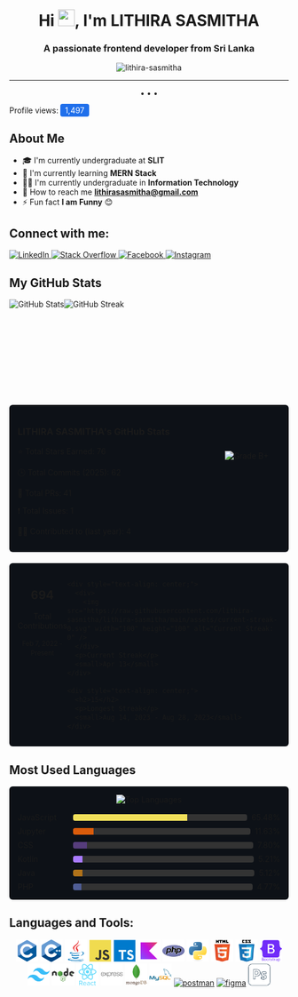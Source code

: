 <!-- GitHub Profile README.md -->

<div align="center">

# Hi <img src="https://raw.githubusercontent.com/MartinHeinz/MartinHeinz/master/wave.gif" width="30px" height="30px">, I'm LITHIRA SASMITHA

### A passionate frontend developer from Sri Lanka

<p align="center">
  <img src="https://komarev.com/ghpvc/?username=lithira-sasmitha&label=Profile%20views&color=0e75b6&style=flat" alt="lithira-sasmitha" />
</p>

---

</div>

<div align="center">
  
  • • •
  
</div>

<div align="left">
  <span>Profile views:</span>
  <span style="background-color: #1f6feb; color: white; padding: 3px 8px; border-radius: 4px;">1,497</span>
</div>

## About Me

* 🎓 I'm currently undergraduate at **SLIT**
* 🌱 I'm currently learning **MERN Stack**
* 👨‍💻 I'm currently undergraduate in **Information Technology**
* 📧 How to reach me **lithirasasmitha@gmail.com**
* ⚡ Fun fact **I am Funny** 😊

## Connect with me:

<div align="left">
  <a href="https://linkedin.com/in/lithira-sasmitha" target="_blank">
    <img src="https://raw.githubusercontent.com/rahuldkjain/github-profile-readme-generator/master/src/images/icons/Social/linked-in-alt.svg" alt="LinkedIn" height="30" width="40" />
  </a>
  <a href="https://stackoverflow.com/users/lithira-sasmitha" target="_blank">
    <img src="https://raw.githubusercontent.com/rahuldkjain/github-profile-readme-generator/master/src/images/icons/Social/stack-overflow.svg" alt="Stack Overflow" height="30" width="40" />
  </a>
  <a href="https://fb.com/lithira.sasmitha.vidanagama" target="_blank">
    <img src="https://raw.githubusercontent.com/rahuldkjain/github-profile-readme-generator/master/src/images/icons/Social/facebook.svg" alt="Facebook" height="30" width="40" />
  </a>
  <a href="https://instagram.com/lithira.sasmitha" target="_blank">
    <img src="https://raw.githubusercontent.com/rahuldkjain/github-profile-readme-generator/master/src/images/icons/Social/instagram.svg" alt="Instagram" height="30" width="40" />
  </a>
</div>

## My GitHub Stats

<div align="center" style="display: flex; margin-bottom: 20px;">
  <img src="https://github-readme-stats.vercel.app/api?username=lithira-sasmitha&show_icons=true&theme=dark&hide_border=true&count_private=true" alt="GitHub Stats" height="170" />
  <img src="https://github-readme-streak-stats.herokuapp.com/?user=lithira-sasmitha&theme=dark&hide_border=true" alt="GitHub Streak" height="170" />
</div>

<div style="background-color: #0d1117; border-radius: 6px; padding: 15px; margin-bottom: 20px;">
  <div style="display: flex; justify-content: space-between;">
    <div>
      <h3>LITHIRA SASMITHA's GitHub Stats</h3>
      <p>⭐ Total Stars Earned: 76</p>
      <p>🕒 Total Commits (2025): 62</p>
      <p>🔄 Total PRs: 41</p>
      <p>❗ Total Issues: 1</p>
      <p>👨‍💻 Contributed to (last year): 4</p>
    </div>
    <div style="display: flex; align-items: center; justify-content: center;">
      <img src="https://raw.githubusercontent.com/lithira-sasmitha/lithira-sasmitha/main/assets/grade-b-plus.svg" width="100" height="100" alt="Grade B+" />
    </div>
  </div>
</div>

<div style="background-color: #0d1117; border-radius: 6px; padding: 15px; margin-bottom: 20px;">
  <div style="display: flex; justify-content: space-between;">
    <div style="text-align: center;">
      <h2>694</h2>
      <p>Total Contributions</p>
      <small>Feb 7, 2022 - Present</small>
    </div>
    
    <div style="text-align: center;">
      <div>
        <img src="https://raw.githubusercontent.com/lithira-sasmitha/lithira-sasmitha/main/assets/current-streak-0.svg" width="100" height="100" alt="Current Streak: 0" />
      </div>
      <p>Current Streak</p>
      <small>Apr 13</small>
    </div>
    
    <div style="text-align: center;">
      <h2>15</h2>
      <p>Longest Streak</p>
      <small>Aug 14, 2023 - Aug 28, 2023</small>
    </div>
  </div>
</div>

## Most Used Languages

<div style="background-color: #0d1117; border-radius: 6px; padding: 15px; box-sizing: border-box;">
  <div align="center" style="margin-bottom: 15px;">
    <img src="https://github-readme-stats.vercel.app/api/top-langs/?username=lithira-sasmitha&layout=compact&theme=dark&hide_border=true" alt="Top Languages" />
  </div>
  
  <div style="display: flex; align-items: center; margin-bottom: 8px;">
    <span style="width: 100px;">JavaScript</span>
    <div style="flex-grow: 1; height: 12px; background-color: #333; border-radius: 4px; overflow: hidden;">
      <div style="width: 65.48%; height: 100%; background-color: #f1e05a;"></div>
    </div>
    <span style="margin-left: 8px;">65.48%</span>
  </div>
  
  <div style="display: flex; align-items: center; margin-bottom: 8px;">
    <span style="width: 100px;">Jupyter</span>
    <div style="flex-grow: 1; height: 12px; background-color: #333; border-radius: 4px; overflow: hidden;">
      <div style="width: 11.63%; height: 100%; background-color: #DA5B0B;"></div>
    </div>
    <span style="margin-left: 8px;">11.63%</span>
  </div>
  
  <div style="display: flex; align-items: center; margin-bottom: 8px;">
    <span style="width: 100px;">CSS</span>
    <div style="flex-grow: 1; height: 12px; background-color: #333; border-radius: 4px; overflow: hidden;">
      <div style="width: 7.80%; height: 100%; background-color: #563d7c;"></div>
    </div>
    <span style="margin-left: 8px;">7.80%</span>
  </div>
  
  <div style="display: flex; align-items: center; margin-bottom: 8px;">
    <span style="width: 100px;">Kotlin</span>
    <div style="flex-grow: 1; height: 12px; background-color: #333; border-radius: 4px; overflow: hidden;">
      <div style="width: 5.21%; height: 100%; background-color: #A97BFF;"></div>
    </div>
    <span style="margin-left: 8px;">5.21%</span>
  </div>
  
  <div style="display: flex; align-items: center; margin-bottom: 8px;">
    <span style="width: 100px;">Java</span>
    <div style="flex-grow: 1; height: 12px; background-color: #333; border-radius: 4px; overflow: hidden;">
      <div style="width: 5.12%; height: 100%; background-color: #b07219;"></div>
    </div>
    <span style="margin-left: 8px;">5.12%</span>
  </div>
  
  <div style="display: flex; align-items: center;">
    <span style="width: 100px;">PHP</span>
    <div style="flex-grow: 1; height: 12px; background-color: #333; border-radius: 4px; overflow: hidden;">
      <div style="width: 4.77%; height: 100%; background-color: #4F5D95;"></div>
    </div>
    <span style="margin-left: 8px;">4.77%</span>
  </div>
</div>

## Languages and Tools:

<p align="center">
  <a href="#"><img src="https://raw.githubusercontent.com/devicons/devicon/master/icons/c/c-original.svg" alt="c" width="40" height="40"/></a>
  <a href="#"><img src="https://raw.githubusercontent.com/devicons/devicon/master/icons/cplusplus/cplusplus-original.svg" alt="cplusplus" width="40" height="40"/></a>
  <a href="#"><img src="https://raw.githubusercontent.com/devicons/devicon/master/icons/java/java-original.svg" alt="java" width="40" height="40"/></a>
  <a href="#"><img src="https://raw.githubusercontent.com/devicons/devicon/master/icons/javascript/javascript-original.svg" alt="javascript" width="40" height="40"/></a>
  <a href="#"><img src="https://raw.githubusercontent.com/devicons/devicon/master/icons/typescript/typescript-original.svg" alt="typescript" width="40" height="40"/></a>
  <a href="#"><img src="https://raw.githubusercontent.com/devicons/devicon/master/icons/kotlin/kotlin-original.svg" alt="kotlin" width="40" height="40"/></a>
  <a href="#"><img src="https://raw.githubusercontent.com/devicons/devicon/master/icons/php/php-original.svg" alt="php" width="40" height="40"/></a>
  <a href="#"><img src="https://raw.githubusercontent.com/devicons/devicon/master/icons/python/python-original.svg" alt="python" width="40" height="40"/></a>
  <a href="#"><img src="https://raw.githubusercontent.com/devicons/devicon/master/icons/html5/html5-original-wordmark.svg" alt="html5" width="40" height="40"/></a>
  <a href="#"><img src="https://raw.githubusercontent.com/devicons/devicon/master/icons/css3/css3-original-wordmark.svg" alt="css3" width="40" height="40"/></a>
  <a href="#"><img src="https://raw.githubusercontent.com/devicons/devicon/master/icons/bootstrap/bootstrap-plain-wordmark.svg" alt="bootstrap" width="40" height="40"/></a>
  <a href="#"><img src="https://raw.githubusercontent.com/devicons/devicon/master/icons/tailwindcss/tailwindcss-plain.svg" alt="tailwind" width="40" height="40"/></a>
  <a href="#"><img src="https://raw.githubusercontent.com/devicons/devicon/master/icons/nodejs/nodejs-original-wordmark.svg" alt="nodejs" width="40" height="40"/></a>
  <a href="#"><img src="https://raw.githubusercontent.com/devicons/devicon/master/icons/react/react-original-wordmark.svg" alt="react" width="40" height="40"/></a>
  <a href="#"><img src="https://raw.githubusercontent.com/devicons/devicon/master/icons/express/express-original-wordmark.svg" alt="express" width="40" height="40"/></a>
  <a href="#"><img src="https://raw.githubusercontent.com/devicons/devicon/master/icons/mongodb/mongodb-original-wordmark.svg" alt="mongodb" width="40" height="40"/></a>
  <a href="#"><img src="https://raw.githubusercontent.com/devicons/devicon/master/icons/mysql/mysql-original-wordmark.svg" alt="mysql" width="40" height="40"/></a>
  <a href="#"><img src="https://www.vectorlogo.zone/logos/getpostman/getpostman-icon.svg" alt="postman" width="40" height="40"/></a>
  <a href="#"><img src="https://www.vectorlogo.zone/logos/figma/figma-icon.svg" alt="figma" width="40" height="40"/></a>
  <a href="#"><img src="https://raw.githubusercontent.com/devicons/devicon/master/icons/photoshop/photoshop-line.svg" alt="photoshop" width="40" height="40"/></a>
</p>

<!-- SVG Files for Circular Stats -->
<!-- You'll need to create these SVG files and place them in a folder named 'assets' in your repo -->

<!-- current-streak-0.svg content -->
<!--
<svg width="120" height="120" viewBox="0 0 120 120" xmlns="http://www.w3.org/2000/svg">
  <circle cx="60" cy="60" r="54" stroke="#111" stroke-width="8" fill="none" />
  <circle cx="60" cy="60" r="54" stroke="#00e5ff" stroke-width="8" stroke-linecap="round" fill="none" 
    stroke-dasharray="339.29" stroke-dashoffset="339.29" transform="rotate(-90 60 60)">
    <animate attributeName="stroke-dashoffset" from="339.29" to="339.29" dur="1s" repeatCount="indefinite" />
  </circle>
  <text x="60" y="60" text-anchor="middle" dominant-baseline="middle" fill="white" font-size="32" font-weight="bold" font-family="Arial, sans-serif">0</text>
</svg>
-->

<!-- grade-b-plus.svg content -->
<!--
<svg width="120" height="120" viewBox="0 0 120 120" xmlns="http://www.w3.org/2000/svg">
  <circle cx="60" cy="60" r="54" stroke="#111" stroke-width="8" fill="none" />
  <circle cx="60" cy="60" r="54" stroke="#2ea043" stroke-width="8" stroke-linecap="round" fill="none" 
    stroke-dasharray="339.29" stroke-dashoffset="67.86" transform="rotate(-90 60 60)">
    <animate attributeName="stroke-dashoffset" from="339.29" to="67.86" dur="1.5s" />
  </circle>
  <text x="60" y="60" text-anchor="middle" dominant-baseline="middle" fill="white" font-size="28" font-weight="bold" font-family="Arial, sans-serif">B+</text>
</svg>
-->
